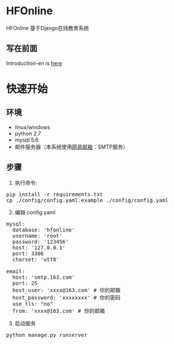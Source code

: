 # HFOnline
HFOnline 基于Django在线教育系统

## 写在前面
Introduction-en is [here](./README.md) 

# 快速开始

## 环境
- linux/windows
- python 2.7
- mysql 5.6
- 邮件服务器（本系统使用[网易邮箱](https://mail.163.com)：SMTP服务）

## 步骤
1. 执行命令:
<pre>
pip install -r requirements.txt
cp ./config/config.yaml.example ./config/config.yaml
</pre>
2. 编辑 config.yaml
<pre>
mysql:
  database: 'hfonline'
  username: 'root'
  password: '123456'
  host: '127.0.0.1'
  port: 3306
  charset: 'utf8'

email:
  host: 'smtp.163.com'
  port: 25
  host_user: 'xxxx@163.com' # 你的邮箱
  host_password: 'xxxxxxxx' # 你的密码
  use_tls: "no"
  from: 'xxxx@163.com' # 你的邮箱
</pre>
3. 启动服务
<pre>
python manage.py runserver
</pre>